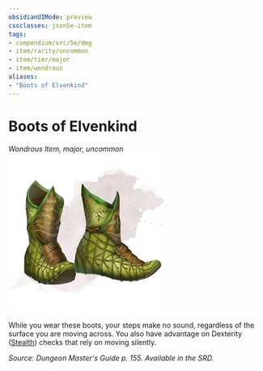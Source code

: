 ```yaml
---
obsidianUIMode: preview
cssclasses: json5e-item
tags:
- compendium/src/5e/dmg
- item/rarity/uncommon
- item/tier/major
- item/wondrous
aliases: 
- "Boots of Elvenkind"
---
```

# Boots of Elvenkind
*Wondrous Item, major, uncommon*  
![](https://raw.githubusercontent.com/5etools-mirror-2/5etools-img/main/items/DMG/Boots%20of%20Elvenkind.webp#right)  


While you wear these boots, your steps make no sound, regardless of the surface you are moving across. You also have advantage on Dexterity ([Stealth](/3-Mechanics/CLI/rules/skills.md#Stealth)) checks that rely on moving silently.

*Source: Dungeon Master's Guide p. 155. Available in the SRD.*